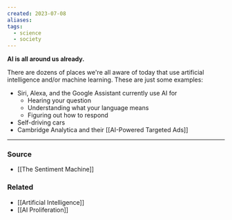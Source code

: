 ```yaml
---
created: 2023-07-08
aliases: 
tags:
  - science
  - society
---
```

**AI is all around us already.**

There are dozens of places we're all aware of today that use artificial intelligence and/or machine learning. These are just some examples:

- Siri, Alexa, and the Google Assistant currently use AI for
    - Hearing your question
    - Understanding what your language means
    - Figuring out how to respond
- Self-driving cars
- Cambridge Analytica and their [[AI-Powered Targeted Ads]]

---

### Source
- [[The Sentiment Machine]]

### Related
- [[Artificial Intelligence]]
- [[AI Proliferation]]
